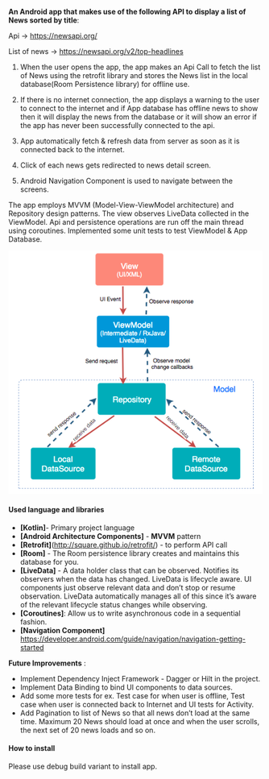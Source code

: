 
**An Android app that makes use of the following API to display a list of News sorted by title**:

Api -> https://newsapi.org/

List of news -> https://newsapi.org/v2/top-headlines

1. When the user opens the app, the app makes an Api Call to fetch the list of News using the retrofit library
   and stores the News list in the local database(Room Persistence library) for offline use.

2. If there is no internet connection, the app displays a warning to the user to connect to the internet 
   and if App database has offline news to show then it will display the news from the database
   or it will show an error if the app has never been successfully connected to the api.

3.  App automatically fetch & refresh data from server as soon as it is connected back to the internet.

4.  Click of each news gets redirected to news detail screen.

5. Android Navigation Component is used to navigate between the screens. 


The app employs MVVM (Model-View-ViewModel architecture) and Repository design patterns.
The view observes LiveData collected in the ViewModel. Api and persistence operations are run off the main thread using coroutines. 
Implemented some unit tests to test ViewModel & App Database.


![Screenshot](mvvm.png)


#### Used language and libraries
* **[Kotlin]**- Primary project language
* **[Android Architecture Components]** - **MVVM** pattern
* **[Retrofit]**(http://square.github.io/retrofit/) - to perform API call
* **[Room]** - The Room persistence library creates and maintains this database for you.
* **[LiveData]** - A data holder class that can be observed. Notifies its observers when the data has changed. LiveData is lifecycle aware. UI components just observe relevant data and don’t stop or resume observation. LiveData automatically manages all of this since it’s aware of the relevant lifecycle status changes while observing.
* **[Coroutines]**: Allow us to write asynchronous code in a sequential fashion.
* **[Navigation Component]** https://developer.android.com/guide/navigation/navigation-getting-started


**Future Improvements** : 

* Implement Dependency Inject Framework - Dagger or Hilt in the project.
* Implement Data Binding to bind UI components to data sources.
* Add some more tests for ex. Test case for when user is offline, Test case when user is connected back to Internet and UI tests for Activity.
* Add Pagination to list of News so that all news don’t load at the same time. Maximum 20 News should load at once and when the user scrolls, the next set of 20 news loads and so on.


#### How to install

Please use debug build variant to install app.